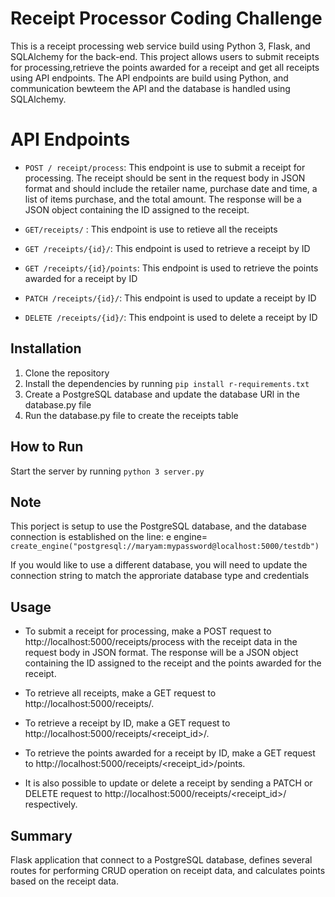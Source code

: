 # Receipt Processor Coding Challenge

This is a receipt processing web service build using Python 3, Flask, and SQLAlchemy for the back-end. This project allows users to submit receipts for processing,retrieve the points awarded for a receipt and get all receipts using API endpoints. The API endpoints are build using Python, and communication bewteem the API and the database is handled using SQLAlchemy. 


# API Endpoints 

- `POST / receipt/process`: This endpoint is use to submit a receipt for processing. The receipt should be sent in the request body in JSON format and should include the retailer name, purchase date and time, a list of items purchase, and the total amount. The response will be a JSON object containing the ID assigned to the receipt. 

- `GET/receipts/` : This endpoint is use to retieve all the receipts

- `GET /receipts/{id}/`: This endpoint is used to retrieve a receipt by ID

- `GET /receipts/{id}/points`: This endpoint is used to retrieve the points awarded for a receipt by ID

- `PATCH /receipts/{id}/`: This endpoint is used to update a receipt by ID

- `DELETE /receipts/{id}/`: This endpoint is used to delete a receipt by ID


## Installation

1. Clone the repository
2. Install the dependencies by running `pip install r-requirements.txt`
3. Create a PostgreSQL database and update the database URl in the database.py file
4. Run the database.py file to create the receipts table


## How to Run

Start the server by running `python 3 server.py`



## Note

This porject is setup to use the PostgreSQL database, and the database connection is established on the line:
e
engine= 
`create_engine("postgresql://maryam:mypassword@localhost:5000/testdb")`

If you would like to use a different database, you will need to update the connection string to match the approriate database type and credentials



## Usage

- To submit a receipt for processing, make a POST request to http://localhost:5000/receipts/process with the receipt data in the request body in JSON format. The response will be a JSON object containing the ID assigned to the receipt and the points awarded for the receipt.

- To retrieve all receipts, make a GET request to http://localhost:5000/receipts/.

- To retrieve a receipt by ID, make a GET request to http://localhost:5000/receipts/<receipt_id>/.

- To retrieve the points awarded for a receipt by ID, make a GET request to http://localhost:5000/receipts/<receipt_id>/points.

- It is also possible to update or delete a receipt by sending a PATCH or DELETE request to http://localhost:5000/receipts/<receipt_id>/ respectively.

## Summary

Flask application that connect to a PostgreSQL database, defines several routes for performing CRUD operation on receipt data, and calculates points based on the receipt data. 




